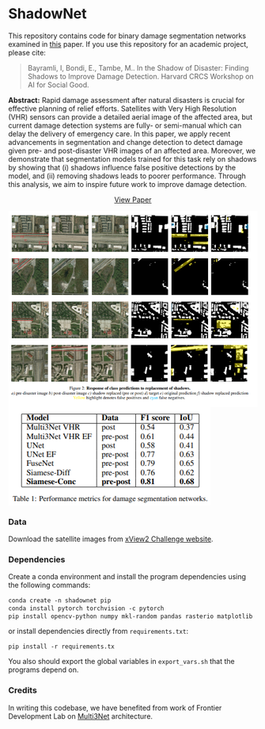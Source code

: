 # ShadowNet

This repository contains code for binary damage segmentation networks examined in [this](https://aiforgood2020.github.io/papers/AI4SG_paper_76.pdf) paper. If you use this repository for an academic project, please cite:

> Bayramli, I, Bondi, E., Tambe, M.. In the Shadow of Disaster: Finding Shadows to Improve Damage Detection. Harvard CRCS Workshop on AI for Social Good.

**Abstract:** Rapid damage assessment after natural disasters is crucial for effective planning of relief efforts. Satellites with Very High Resolution (VHR) sensors can provide a detailed aerial image of the affected area, but current damage detection systems are fully- or semi-manual which can delay the delivery of emergency care. In this paper, we apply recent advancements in segmentation and change detection to detect damage given pre- and post-disaster VHR images of an affected area. Moreover, we demonstrate that segmentation models trained for this task rely on shadows by showing that (i) shadows influence false positive detections by the model, and (ii) removing shadows leads to poorer performance. Through this analysis, we aim to inspire future work to improve damage detection.

<p align="center">
  <a href="https://aiforgood2020.github.io/papers/AI4SG_paper_76.pdf">View Paper</a>
</p>

<img align="center" src="img/shadows_replacement.PNG">

<img align="center" src="img/table_shadows.PNG">

### Data

Download the satellite images from [xView2 Challenge website](https://xview2.org/dataset).

### Dependencies
Create a conda environment and install the program dependencies using the following commands:
```
conda create -n shadownet pip
conda install pytorch torchvision -c pytorch
pip install opencv-python numpy mkl-random pandas rasterio matplotlib
```

or install dependencies directly from `requirements.txt`:
```
pip install -r requirements.tx
```

You also should export the global variables in `export_vars.sh` that the programs depend on.

### Credits
In writing this codebase, we have benefited from work of Frontier Development Lab on [Multi3Net](https://github.com/FrontierDevelopmentLab/multi3net) architecture.
